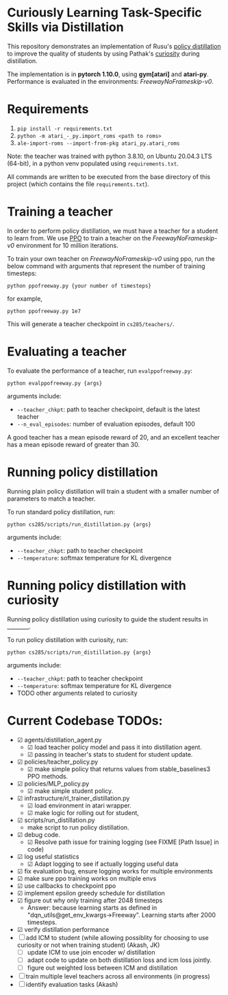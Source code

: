 # Curiously Learning Task-Specific Skills via Distillation

This repository demonstrates an implementation of Rusu's [policy distillation](https://arxiv.org/abs/1511.06295) to improve the quality of students by using Pathak's [curiosity](https://arxiv.org/abs/1705.05363) during distillation.

The implementation is in **pytorch 1.10.0**, using **gym[atari]** and **atari-py**. Performance is evaluated in the environments: *FreewayNoFrameskip-v0*.

# Requirements

1. `pip install -r requirements.txt`
2. `python -m atari_-_py.import_roms <path to roms>`
3. `ale-import-roms --import-from-pkg atari_py.atari_roms`

Note: the teacher was trained with python 3.8.10, on Ubuntu 20.04.3 LTS (64-bit), in a python venv populated using `requirements.txt`.

All commands are written to be executed from the base directory of this project (which contains the file `requirements.txt`).

# Training a teacher

In order to perform policy distillation, we must have a teacher for a student to learn from. We use [PPO](https://arxiv.org/abs/1707.06347) to train a teacher on the *FreewayNoFrameskip-v0* environment for 10 million iterations. 

To train your own teacher on *FreewayNoFrameskip-v0* using ppo, run the below command with arguments that represent the number of training timesteps:

    python ppofreeway.py {your number of timesteps}

for example,

    python ppofreeway.py 1e7

This will generate a teacher checkpoint in `cs285/teachers/`.

# Evaluating a teacher

To evaluate the performance of a teacher, run `evalppofreeway.py`:

    python evalppofreeway.py {args}

arguments include:
- `--teacher_chkpt`: path to teacher checkpoint, default is the latest teacher
- `--n_eval_episodes`: number of evaluation episodes, default 100

A good teacher has a mean episode reward of 20, and an excellent teacher has a mean episode reward of greater than 30. 

# Running policy distillation

Running plain policy distillation will train a student with a smaller number of parameters to match a teacher.

To run standard policy distillation, run:

    python cs285/scripts/run_distillation.py {args}

arguments include:
- `--teacher_chkpt`: path to teacher checkpoint
- `--temperature`: softmax temperature for KL divergence

# Running policy distillation with curiosity

Running policy distillation using curiosity to guide the student results in ________.

To run policy distillation with curiosity, run:

    python cs285/scripts/run_distillation.py {args}

arguments include:
- `--teacher_chkpt`: path to teacher checkpoint
- `--temperature`: softmax temperature for KL divergence
- TODO other arguments related to curiosity

# Current Codebase TODOs:
- ☑ agents/distillation_agent.py
    - ☑ load teacher policy model and pass it into distillation agent.
    - ☑ passing in teacher's stats to student for student update.
- ☑ policies/teacher_policy.py
    - ☑ make simple policy that returns values from stable_baselines3 PPO methods.
- ☑ policies/MLP_policy.py
    - ☑ make simple student policy.
- ☑ infrastructure/rl_trainer_distillation.py
    - ☑ load environment in atari wrapper.
    - ☑ make logic for rolling out for student, 
- ☑ scripts/run_distillation.py
    - make script to run policy distillation.
- ☑ debug code.
    - ☑ Resolve path issue for training logging (see FIXME [Path Issue] in code)
- ☑ log useful statistics
    - ☑ Adapt logging to see if actually logging useful data
- ☑ fix evaluation bug, ensure logging works for multiple environments
- ☑ make sure ppo training works on multiple envs
- ☑ use callbacks to checkpoint ppo
- ☑ implement epsilon greedy schedule for distillation
- ☑ figure out why only training after 2048 timesteps
    - Answer: because learning starts as defined in "dqn_utils@get_env_kwargs->Freeway". Learning starts after 2000 timesteps.
- ☑ verify distillation performance
- ☐ add ICM to student (while allowing possiblity for choosing to use curiosity or not when training student) (Akash, JK)
    - ☐ update ICM to use join encoder w/ distillation
    - ☐ adapt code to update on both distillation loss and icm loss jointly.
    - ☐ figure out weighted loss between ICM and distillation
- ☐ train multiple level teachers across all environments (in progress)
- ☐ identify evaluation tasks (Akash)

